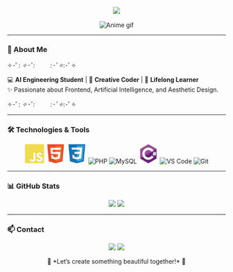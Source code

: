 <p align="center">
  <img src="https://readme-typing-svg.demolab.com?font=Fira+Code&pause=1000&color=FFB6C1&width=435&lines=Hello+there!+I'm+CherryCita.;Welcome+to+my+GitHub+profile!+"/>
</p>

<p align="center">
  <img src="https://i.pinimg.com/originals/3e/bb/69/3ebb69e1c64f6372eaf83b999cfebd9b.gif" alt="Anime gif" width="250">
</p>

---

### 🌸 About Me

✧･ﾟ: *✧･ﾟ:* 　　 *:･ﾟ✧*:･ﾟ✧

💻 **AI Engineering Student** | 🎨 **Creative Coder** | 🌱 **Lifelong Learner**  
✨ Passionate about Frontend, Artificial Intelligence, and Aesthetic Design.

✧･ﾟ: *✧･ﾟ:* 　　 *:･ﾟ✧*:･ﾟ✧

---

### 🛠️ Technologies & Tools

<div align="center">
  <img src="https://raw.githubusercontent.com/devicons/devicon/master/icons/javascript/javascript-plain.svg" title="JavaScript" width="45"> 
  <img src="https://raw.githubusercontent.com/devicons/devicon/master/icons/html5/html5-original.svg" title="HTML5" width="45">
  <img src="https://raw.githubusercontent.com/devicons/devicon/master/icons/css3/css3-original.svg" title="CSS3" width="45">
  <img src="https://cdn.jsdelivr.net/gh/devicons/devicon/icons/php/php-plain.svg" title="PHP" width="45">
  <img src="https://cdn.jsdelivr.net/gh/devicons/devicon/icons/mysql/mysql-original-wordmark.svg" title="MySQL" width="50">
  <img src="https://raw.githubusercontent.com/devicons/devicon/master/icons/csharp/csharp-original.svg" title="C#" width="45">
  <img src="https://cdn.jsdelivr.net/gh/devicons/devicon/icons/vscode/vscode-original.svg" title="VS Code" width="45">
  <img src="https://cdn.jsdelivr.net/gh/devicons/devicon/icons/git/git-original.svg" title="Git" width="45">
</div>

---

### 📊 GitHub Stats

<div align="center">
  <img height="180px" src="https://github-readme-stats.vercel.app/api?username=cherrycita-dev&show_icons=true&theme=sakura&include_all_commits=true&count_private=true"/>
  <img height="180px" src="https://github-readme-stats.vercel.app/api/top-langs/?username=cherrycita-dev&layout=compact&langs_count=7&theme=sakura"/>
</div>

---

### 📫 Contact

<p align="center">
  <a href="https://www.linkedin.com/in/cherrycita" target="_blank"><img src="https://img.shields.io/badge/-LinkedIn-%230077B5?style=for-the-badge&logo=linkedin&logoColor=white"></a>
  <a href="mailto:cherrycita.dev@gmail.com"><img src="https://img.shields.io/badge/-Gmail-%23333?style=for-the-badge&logo=gmail&logoColor=white"></a>
</p>

<p align="center">
  🌸 *Let’s create something beautiful together!* 🌸
</p>
